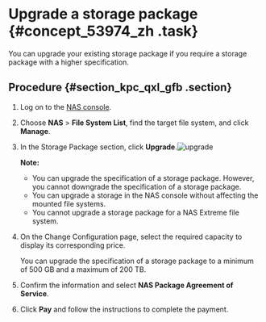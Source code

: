 # Upgrade a storage package {#concept_53974_zh .task}

You can upgrade your existing storage package if you require a storage package with a higher specification.

## Procedure {#section_kpc_qxl_gfb .section}

1.  Log on to the [NAS console](https://partners-intl.console.aliyun.com/#/nas).
2.  Choose **NAS** \> **File System List**, find the target file system, and click **Manage**.
3.  In the Storage Package section, click **Upgrade**.![upgrade](http://static-aliyun-doc.oss-cn-hangzhou.aliyuncs.com/assets/img/18688/156758760012703_en-US.png) 

    **Note:** 

    -   You can upgrade the specification of a storage package. However, you cannot downgrade the specification of a storage package.
    -   You can upgrade a storage in the NAS console without affecting the mounted file systems.
    -   You cannot upgrade a storage package for a NAS Extreme file system.
4.  On the Change Configuration page, select the required capacity to display its corresponding price.

    You can upgrade the specification of a storage package to a minimum of 500 GB and a maximum of 200 TB.

5.  Confirm the information and select **NAS Package Agreement of Service**.
6.  Click **Pay** and follow the instructions to complete the payment.

